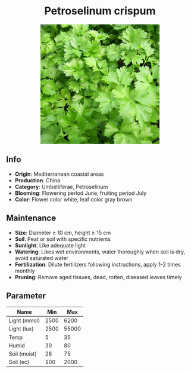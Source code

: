 <h1 align='center'>Petroselinum crispum</h1>
<p align="center">
    <img 
        align='center'
        width='320'
        src="../images/petroselinum crispum.png" 
        alt='Petroselinum crispum' />
</p>

## Info

 - **Origin**: Mediterranean coastal areas
 - **Production**: China
 - **Category**: Umbelliferae, Petroselinum
 - **Blooming**: Flowering period June, fruiting period July
 - **Color**: Flower color white, leaf color gray brown

## Maintenance

 - **Size**: Diameter ≥ 10 cm, height ≥ 15 cm
 - **Soil**: Peat or soil with specific nutrients
 - **Sunlight**: Like adequate light
 - **Watering**: Likes wet environments, water thoroughly when soil is dry, avoid saturated water
 - **Fertilization**: Dilute fertilizers following instructions, apply 1-2 times monthly
 - **Pruning**: Remove aged tissues, dead, rotten, diseased leaves timely

## Parameter

| Name         | Min  | Max   |
|--------------|------|-------|
| Light (mmol) | 2500 | 6200  |
| Light (lux)  | 2500 | 55000 |
| Temp         | 5    | 35    |
| Humid        | 30   | 80    |
| Soil (moist) | 28   | 75    |
| Soil (ec)    | 100  | 2000  |